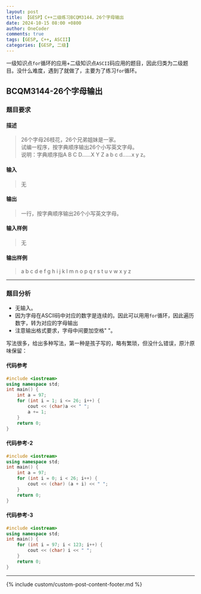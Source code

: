 ```yaml
---
layout: post
title: 【GESP】C++二级练习BCQM3144，26个字母输出
date: 2024-10-15 08:00 +0800
author: OneCoder
comments: true
tags: [GESP, C++, ASCII]
categories: [GESP, 二级]
---
```

一级知识点`for`循环的应用+二级知识点`ASCII`码应用的题目，因此归类为二级题目。没什么难度，遇到了就做了，主要为了练习`for`循环。

<!--more-->

## BCQM3144-26个字母输出

### 题目要求

#### 描述

>26个字母26枝花，26个兄弟姐妹是一家。  
>试编一程序，按字典顺序输出26个小写英文字母。  
>说明：字典顺序指A B C D......X Y Z a b c d......x y z。

#### 输入

>无

#### 输出

>一行，按字典顺序输出26个小写英文字母。

#### 输入样例

>无

#### 输出样例

>a b c d e f g h i j k l m n o p q r s t u v w x y z

---

### 题目分析

- 无输入。
- 因为字母在ASCII码中对应的数字是连续的。因此可以用用`for`循环，因此遍历数字，转为对应的字母输出
- 注意输出格式要求，字母中间要加空格" "。

写法很多，给出多种写法，第一种是孩子写的，略有繁琐，但没什么错误，原汁原味保留：

#### 代码参考

```cpp
#include <iostream>
using namespace std;
int main() {
    int a = 97;
    for (int i = 1; i <= 26; i++) {
        cout << (char)a << " ";
        a += 1;
    }
    return 0;
}
```

#### 代码参考-2

```cpp
#include <iostream>
using namespace std;
int main() {
    int a = 97;
    for (int i = 0; i < 26; i++) {
        cout << (char) (a + i) << " ";
    }
    return 0;
}
```

#### 代码参考-3

```cpp
#include <iostream>
using namespace std;
int main() {
    for (int i = 97; i < 123; i++) {
        cout << (char) i << " ";
    }
    return 0;
}
```

---

{% include custom/custom-post-content-footer.md %}

